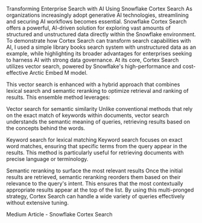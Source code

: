 Transforming Enterprise Search with AI Using Snowflake Cortex Search
As organizations increasingly adopt generative AI technologies, streamlining and securing AI workflows becomes essential. Snowflake Cortex Search offers a powerful, AI-driven solution for exploring vast amounts of structured and unstructured data directly within the Snowflake environment. To demonstrate how Cortex Search can transform search capabilities with AI, I used a simple library books search system with unstructured data as an example, while highlighting its broader advantages for enterprises seeking to harness AI with strong data governance. At its core, Cortex Search utilizes vector search, powered by Snowflake's high-performance and cost-effective Arctic Embed M model.

This vector search is enhanced with a hybrid approach that combines lexical search and semantic reranking to optimize retrieval and ranking of results.  This ensemble method leverages:

Vector search for semantic similarity
Unlike conventional methods that rely on the exact match of keywords within documents, vector search understands the semantic meaning of queries, retrieving results based on the concepts behind the words.

Keyword search for lexical matching
Keyword search focuses on exact word matches, ensuring that specific terms from the query appear in the results. This method is particularly useful for retrieving documents with precise language or terminology.

Semantic reranking to surface the most relevant results
Once the initial results are retrieved, semantic reranking reorders them based on their relevance to the query's intent. This ensures that the most contextually appropriate results appear at the top of the list.
By using this multi-pronged strategy, Cortex Search can handle a wide variety of queries effectively without extensive tuning.

Medium Article - Snowflake Cortex Search

